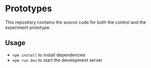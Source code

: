 # Prototypes

This repository contains the source code for both the control and the experiment prototype.

## Usage

- `npm install` to install dependencies
- `npm run dev` to start the development server
